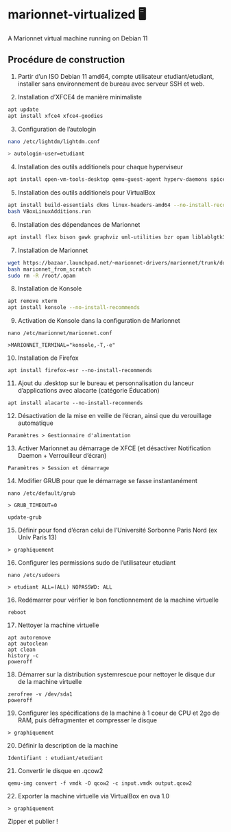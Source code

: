 # marionnet-virtualized 🖥️
A Marionnet virtual machine running on Debian 11

## Procédure de construction

1. Partir d’un ISO Debian 11 amd64, compte utilisateur etudiant/etudiant, installer sans environnement de bureau avec serveur SSH et web.

2. Installation d’XFCE4 de manière minimaliste

```bash
apt update
apt install xfce4 xfce4-goodies
```

3. Configuration de l’autologin

```bash
nano /etc/lightdm/lightdm.conf

> autologin-user=etudiant
```

4. Installation des outils additionels pour chaque hyperviseur

```bash
apt install open-vm-tools-desktop qemu-guest-agent hyperv-daemons spice-vdagent
```

5. Installation des outils additionels pour VirtualBox

```bash
apt install build-essentials dkms linux-headers-amd64 --no-install-recommends
bash VBoxLinuxAdditions.run
```

6. Installation des dépendances de Marionnet

```bash
apt install flex bison gawk graphviz uml-utilities bzr opam liblablgtk3-ocaml-dev glade libgtksourceview-3.0-dev libtool bridge-utils gettext fonts-noto elementary-xfce-icon-theme rlfe vde2 libc6-i386 camlp4-extra --no-install-recommends
```

7. Installation de Marionnet

```bash
wget https://bazaar.launchpad.net/~marionnet-drivers/marionnet/trunk/download/head:/useful-scripts/marionnet_from_scratch
bash marionnet_from_scratch
sudo rm -R /root/.opam
```

8. Installation de Konsole

```bash
apt remove xterm
apt install konsole --no-install-recommends
```

9. Activation de Konsole dans la configuration de Marionnet

```
nano /etc/marionnet/marionnet.conf

>MARIONNET_TERMINAL="konsole,-T,-e"
```

10. Installation de Firefox

```
apt install firefox-esr --no-install-recommends
```

11. Ajout du .desktop sur le bureau et personnalisation du lanceur d’applications avec alacarte (catégorie Éducation)

```
apt install alacarte --no-install-recommends
```

12. Désactivation de la mise en veille de l’écran, ainsi que du verouillage automatique

```
Paramètres > Gestionnaire d'alimentation
```

13. Activer Marionnet au démarrage de XFCE (et désactiver Notification Daemon + Verrouilleur d’écran)

```
Paramètres > Session et démarrage
```

14. Modifier GRUB pour que le démarrage se fasse instantanément

```
nano /etc/default/grub

> GRUB_TIMEOUT=0

update-grub
```

15. Définir pour fond d’écran celui de l’Université Sorbonne Paris Nord (ex Univ Paris 13)

```
> graphiquement
```

16. Configurer les permissions sudo de l’utilisateur etudiant

```
nano /etc/sudoers

> etudiant ALL=(ALL) NOPASSWD: ALL
```

16. Redémarrer pour vérifier le bon fonctionnement de la machine virtuelle

```
reboot
```

17. Nettoyer la machine virtuelle

```
apt autoremove
apt autoclean
apt clean
history -c
poweroff
```

18. Démarrer sur la distribution systemrescue pour nettoyer le disque dur de la machine virtuelle

```
zerofree -v /dev/sda1
poweroff
```

19. Configurer les spécifications de la machine à 1 coeur de CPU et 2go de RAM, puis défragmenter et compresser le disque

```
> graphiquement
```

20. Définir la description de la machine

```
Identifiant : etudiant/etudiant
```

21. Convertir le disque en .qcow2

```
qemu-img convert -f vmdk -O qcow2 -c input.vmdk output.qcow2
```

22. Exporter la machine virtuelle via VirtualBox en ova 1.0

```
> graphiquement
```

Zipper et publier !
